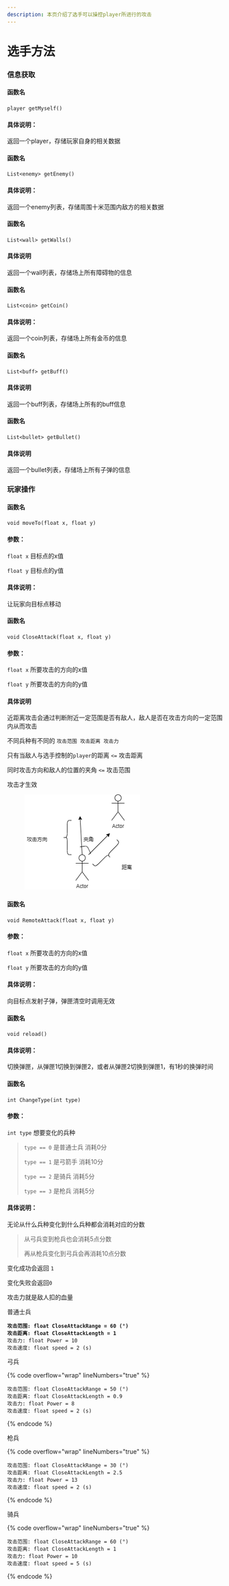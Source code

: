 ```yaml
---
description: 本页介绍了选手可以操控player所进行的攻击
---
```


# 选手方法

### 信息获取

#### 函数名

`player getMyself()`

#### 具体说明：

返回一个player，存储玩家自身的相关数据

#### 函数名

`List<enemy> getEnemy()`

#### 具体说明：

返回一个enemy列表，存储周围十米范围内敌方的相关数据

#### 函数名

`List<wall> getWalls()`

#### 具体说明

返回一个wall列表，存储场上所有障碍物的信息

#### 函数名

`List<coin> getCoin()`

#### 具体说明：

返回一个coin列表，存储场上所有金币的信息

#### 函数名

`List<buff> getBuff()`

#### 具体说明

返回一个buff列表，存储场上所有的buff信息

#### 函数名

`List<bullet> getBullet()`

#### 具体说明

返回一个bullet列表，存储场上所有子弹的信息

### 玩家操作

#### 函数名

`void moveTo(float x, float y)`

#### 参数：

`float x` 目标点的x值

`float y` 目标点的y值

#### 具体说明：

让玩家向目标点移动

#### 函数名

`void CloseAttack(float x, float y)`

#### 参数：

`float x` 所要攻击的方向的x值

`float y` 所要攻击的方向的y值

#### 具体说明

近距离攻击会通过判断附近一定范围是否有敌人，敌人是否在攻击方向的一定范围内从而攻击

不同兵种有不同的 `攻击范围 攻击距离 攻击力`

只有当敌人与选手控制的`player`的距离 `<=` 攻击距离

同时攻击方向和敌人的位置的夹角 `<=` 攻击范围

攻击才生效

<figure><img src=".gitbook/assets/test.png" alt=""><figcaption></figcaption></figure>

#### 函数名

`void RemoteAttack(float x, float y)`

#### 参数：

`float x` 所要攻击的方向的x值

`float y` 所要攻击的方向的y值

#### 具体说明：

向目标点发射子弹，弹匣清空时调用无效

#### 函数名

`void reload()`

#### 具体说明：

切换弹匣，从弹匣1切换到弹匣2，或者从弹匣2切换到弹匣1，有1秒的换弹时间

#### 函数名

`int ChangeType(int type)`

#### 参数：

`int type` 想要变化的兵种

> `type == 0` 是普通士兵 消耗0分
>
> `type == 1` 是弓箭手 消耗10分
>
> `type == 2` 是骑兵 消耗5分
>
> `type == 3` 是枪兵 消耗5分

#### 具体说明：

无论从什么兵种变化到什么兵种都会消耗对应的分数

> 从弓兵变到枪兵也会消耗5点分数
>
> 再从枪兵变化到弓兵会再消耗10点分数

变化成功会返回 `1`

变化失败会返回`0`

攻击力就是敌人扣的血量

普通士兵

<pre data-line-numbers><code><strong>攻击范围: float CloseAttackRange = 60 (°)
</strong><strong>攻击距离: float CloseAttackLength = 1 
</strong>攻击力: float Power = 10 
攻击速度: float speed = 2 (s)</code></pre>

弓兵

{% code overflow="wrap" lineNumbers="true" %}
```
攻击范围: float CloseAttackRange = 50 (°)
攻击距离: float CloseAttackLength = 0.9 
攻击力: float Power = 8 
攻击速度: float speed = 2 (s)
```
{% endcode %}

枪兵

{% code overflow="wrap" lineNumbers="true" %}
```
攻击范围: float CloseAttackRange = 30 (°)
攻击距离: float CloseAttackLength = 2.5
攻击力: float Power = 13 
攻击速度: float speed = 2 (s)
```
{% endcode %}

骑兵

{% code overflow="wrap" lineNumbers="true" %}
```
攻击范围: float CloseAttackRange = 60 (°)
攻击距离: float CloseAttackLength = 1 
攻击力: float Power = 10 
攻击速度: float speed = 5 (s)
```
{% endcode %}

